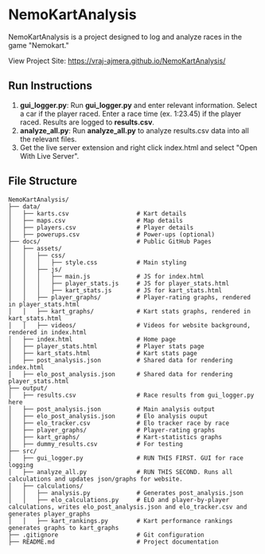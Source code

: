 # **NemoKartAnalysis**

NemoKartAnalysis is a project designed to log and analyze races in the game "Nemokart."

View Project Site: https://vraj-ajmera.github.io/NemoKartAnalysis/ 

## **Run Instructions**
1. **gui_logger.py**: Run **gui_logger.py** and enter relevant information. Select a car if the player raced. Enter a race time (ex. 1:23.45) if the player raced. Results are logged to **results.csv**.
2. **analyze_all.py**: Run **analyze_all.py** to analyze results.csv data into all the relevant files.
3. Get the live server extension and right click index.html and select "Open With Live Server".

## **File Structure**

```plaintext
NemoKartAnalysis/
├── data/
│   ├── karts.csv                   # Kart details
│   ├── maps.csv                    # Map details
│   ├── players.csv                 # Player details
│   ├── powerups.csv                # Power-ups (optional)
├── docs/                           # Public GitHub Pages
│   ├── assets/
│   │   ├── css/
│   │   │   ├── style.css           # Main styling
│   │   ├── js/
│   │   │   ├── main.js             # JS for index.html
│   │   │   ├── player_stats.js     # JS for player_stats.html
│   │   │   ├── kart_stats.js       # JS for kart_stats.html
│   │   ├── player_graphs/          # Player-rating graphs, rendered in player_stats.html
│   │   ├── kart_graphs/            # Kart stats graphs, rendered in kart_stats.html
│   │   ├── videos/                 # Videos for website background, rendered in index.html
│   ├── index.html                  # Home page
│   ├── player_stats.html           # Player stats page
│   ├── kart_stats.html             # Kart stats page
│   ├── post_analysis.json          # Shared data for rendering index.html
│   ├── elo_post_analysis.json      # Shared data for rendering player_stats.html
├── output/
│   ├── results.csv                 # Race results from gui_logger.py here
│   ├── post_analysis.json          # Main analysis output
│   ├── elo_post_analysis.json      # Elo analysis ouput
│   ├── elo_tracker.csv             # Elo tracker race by race
│   ├── player_graphs/              # Player-rating graphs
│   ├── kart_graphs/                # Kart-statistics graphs
│   ├── dummy_results.csv           # For testing
├── src/
│   ├── gui_logger.py               # RUN THIS FIRST. GUI for race logging
│   ├── analyze_all.py              # RUN THIS SECOND. Runs all calculations and updates json/graphs for website.
│   ├── calculations/
│   │   ├── analysis.py             # Generates post_analysis.json
│   │   ├── elo_calculations.py     # ELO and player-by-player calculations, writes elo_post_analysis.json and elo_tracker.csv and generates player_graphs
│   │   ├── kart_rankings.py        # Kart performance rankings generates graphs to kart_graphs
├── .gitignore                      # Git configuration
├── README.md                       # Project documentation
